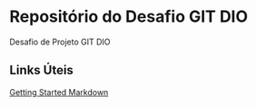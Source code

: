 # Repositório do Desafio GIT DIO
Desafio de Projeto GIT DIO

## Links Úteis
[Getting Started Markdown](https://www.markdownguide.org/getting-started/)
